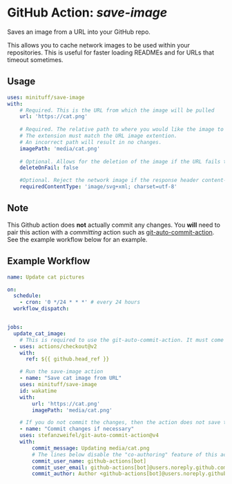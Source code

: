 # GitHub Action: *save-image*

Saves an image from a URL into your GitHub repo.

This allows you to cache network images to be used within your repositories. This is useful for faster loading READMEs and for URLs that timeout sometimes.

## Usage

```yml
uses: minituff/save-image
with:
    # Required. This is the URL from which the image will be pulled
    url: 'https://cat.png'
    
    # Required. The relative path to where you would like the image to be stored. 
    # The extension must match the URL image extention.
    # An incorrect path will result in no changes.
    imagePath: 'media/cat.png'
    
    # Optional. Allows for the deletion of the image if the URL fails to load
    deleteOnFail: false

    #Optional. Reject the network image if the response header content-type does not match this exactly.
    requiredContentType: 'image/svg+xml; charset=utf-8'
```

## Note

This Github action does **not** actually commit any changes. You **will** need to pair this action with a *committing* action such as [git-auto-commit-action](https://github.com/marketplace/actions/git-auto-commit).
See the example workflow below for an example.

## Example Workflow

```yml
name: Update cat pictures

on:
  schedule:
    - cron: '0 */24 * * *' # every 24 hours
  workflow_dispatch:


jobs:
  update_cat_image:
    # This is required to use the git-auto-commit-action. It must come before save-image
  - uses: actions/checkout@v2
    with:
      ref: ${{ github.head_ref }}

    # Run the save-image action
    - name: "Save cat image from URL" 
    uses: minituff/save-image
    id: wakatime
    with:
        url: 'https://cat.png'
        imagePath: 'media/cat.png'

    # If you do not commit the changes, then the action does not save to your repo
    - name: "Commit changes if necessary"
    uses: stefanzweifel/git-auto-commit-action@v4
    with:
        commit_message: Updating media/cat.png
        # The lines below disable the "co-authoring" feature of this action
        commit_user_name: github-actions[bot]
        commit_user_email: github-actions[bot]@users.noreply.github.com
        commit_author: Author <github-actions[bot]@users.noreply.github.com>
```
